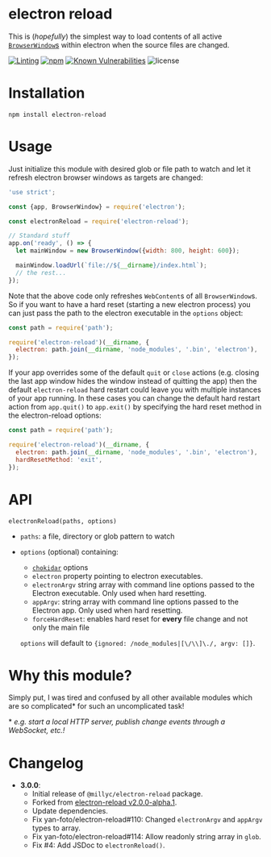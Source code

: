 # electron reload
This is (*hopefully*) the simplest way to load contents of all active [`BrowserWindow`s](https://github.com/electron/electron/blob/main/docs/api/browser-window.md) within electron when the source files are changed.

[![Linting](https://github.com/Milly/electron-reload/actions/workflows/node.js.yml/badge.svg)](https://github.com/Milly/electron-reload/actions/workflows/node.js.yml)
[![npm](https://img.shields.io/npm/v/@millyc/electron-reload.svg)](https://www.npmjs.com/package/@millyc/electron-reload)
[![Known Vulnerabilities](https://snyk.io/test/github/Milly/electron-reload/badge.svg)](https://snyk.io/test/github/Milly/electron-reload)
![license](https://img.shields.io/npm/l/@millyc/electron-reload.svg)

# Installation
```
npm install electron-reload
```

# Usage
Just initialize this module with desired glob or file path to watch and let it refresh electron browser windows as targets are changed:

```js
'use strict';

const {app, BrowserWindow} = require('electron');

const electronReload = require('electron-reload');

// Standard stuff
app.on('ready', () => {
  let mainWindow = new BrowserWindow({width: 800, height: 600});

  mainWindow.loadUrl(`file://${__dirname}/index.html`);
  // the rest...
});
```

Note that the above code only refreshes `WebContent`s of all `BrowserWindow`s. So if you want to have a hard reset (starting a new electron process) you can just pass the path to the electron executable in the `options` object:

```js
const path = require('path');

require('electron-reload')(__dirname, {
  electron: path.join(__dirname, 'node_modules', '.bin', 'electron'),
});
```

If your app overrides some of the default `quit` or `close` actions (e.g. closing the last app window hides the window instead of quitting the app) then the default `electron-reload` hard restart could leave you with multiple instances of your app running. In these cases you can change the default hard restart action from `app.quit()` to `app.exit()` by specifying the hard reset method in the electron-reload options:

```js
const path = require('path');

require('electron-reload')(__dirname, {
  electron: path.join(__dirname, 'node_modules', '.bin', 'electron'),
  hardResetMethod: 'exit',
});
```

# API
`electronReload(paths, options)`
* `paths`: a file, directory or glob pattern to watch
* `options` (optional) containing:
  - [`chokidar`](https://github.com/paulmillr/chokidar) options
  - `electron` property pointing to electron executables.
  - `electronArgv` string array with command line options passed to the Electron executable. Only used when hard resetting.
  - `appArgv`: string array with command line options passed to the Electron app. Only used when hard resetting.
  - `forceHardReset`: enables hard reset for **every** file change and not only the main file

  `options` will default to `{ignored: /node_modules|[\/\\]\./, argv: []}`.


# Why this module?
Simply put, I was tired and confused by all other available modules which are so complicated\* for such an uncomplicated task!

\* *e.g. start a local HTTP server, publish change events through a WebSocket, etc.!*

# Changelog
 - **3.0.0**:
   - Initial release of `@millyc/electron-reload` package.
   - Forked from [electron-reload v2.0.0-alpha.1](https://github.com/yan-foto/electron-reload/tree/v2.0.0-alpha.1).
   - Update dependencies.
   - Fix yan-foto/electron-reload#110: Changed `electronArgv` and `appArgv` types to array.
   - Fix yan-foto/electron-reload#114: Allow readonly string array in `glob`.
   - Fix #4: Add JSDoc to `electronReload()`.
